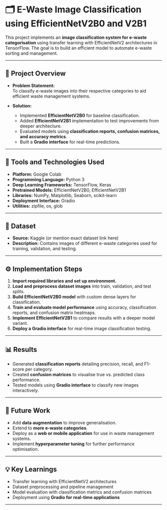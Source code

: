 # 🗂️ E-Waste Image Classification using EfficientNetV2B0 and V2B1

This project implements an **image classification system for e-waste categorisation** using transfer learning with EfficientNetV2 architectures in TensorFlow. The goal is to build an efficient model to automate e-waste sorting and management.

---

## 📌 **Project Overview**

- **Problem Statement:**  
  To classify e-waste images into their respective categories to aid efficient waste management systems.

- **Solution:**  
  - Implemented **EfficientNetV2B0** for baseline classification.  
  - Added **EfficientNetV2B1** implementation to test improvements from deeper architecture.  
  - Evaluated models using **classification reports, confusion matrices, and accuracy metrics**.  
  - Built a **Gradio interface** for real-time predictions.

---

## 🚀 **Tools and Technologies Used**

- **Platform:** Google Colab  
- **Programming Language:** Python 3  
- **Deep Learning Frameworks:** TensorFlow, Keras  
- **Pretrained Models:** EfficientNetV2B0, EfficientNetV2B1  
- **Libraries:** NumPy, Matplotlib, Seaborn, scikit-learn  
- **Deployment Interface:** Gradio  
- **Utilities:** zipfile, os, glob

---

## 📂 **Dataset**

- **Source:** Kaggle (or mention exact dataset link here)  
- **Description:** Contains images of different e-waste categories used for training, validation, and testing.

---

## ⚙️ **Implementation Steps**

1. **Import required libraries and set up environment.**  
2. **Load and preprocess dataset images** into train, validation, and test splits.  
3. **Build EfficientNetV2B0 model** with custom dense layers for classification.  
4. **Train and evaluate model performance** using accuracy, classification reports, and confusion matrix heatmaps.  
5. **Implement EfficientNetV2B1** to compare results with a deeper model variant.  
6. **Deploy a Gradio interface** for real-time image classification testing.

---

## 📊 **Results**

- Generated **classification reports** detailing precision, recall, and F1-score per category.  
- Created **confusion matrices** to visualise true vs. predicted class performance.  
- Tested models using **Gradio interface** to classify new images interactively.

---

## 🔭 **Future Work**

- Add **data augmentation** to improve generalisation.  
- Extend to **more e-waste categories**.  
- Deploy as a **web or mobile application** for use in waste management systems.  
- Implement **hyperparameter tuning** for further performance optimisation.

---

## 💡 **Key Learnings**

- Transfer learning with EfficientNetV2 architectures  
- Dataset preprocessing and pipeline management  
- Model evaluation with classification metrics and confusion matrices  
- Deployment using **Gradio for real-time applications**

---
